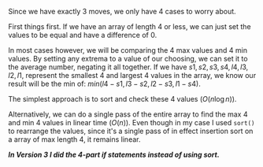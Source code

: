 Since we have exactly 3 moves, we only have 4 cases to worry about.

First things first. If we have an array of length 4 or less, we can just set the 
values to be equal and have a difference of 0.

In most cases however, we will be comparing the 4 max values and 4 min 
values. By setting any extrema to a value of our choosing, we can set 
it to the average number, negating it all together. If we 
have $s1, s2, s3, s4, l4, l3, l2, l1,$ represent the smallest 4 and 
largest 4 values in the array, we know our result will be the 
min of: $min(l4-s1, l3-s2, l2-s3, l1-s4)$. 

The simplest approach is to sort and check these 4 values ($O(n\log{n})$).

Alternatively, we can do a single pass of the entire array to find the 
max 4 and min 4 values in linear time ($O(n)$). Even though in my case 
I used `sort()` to rearrange the values, since it's a single pass of in 
effect insertion sort on a array of max length 4, it remains linear. 

***In Version 3 I did the 4-part if statements instead of using sort.***